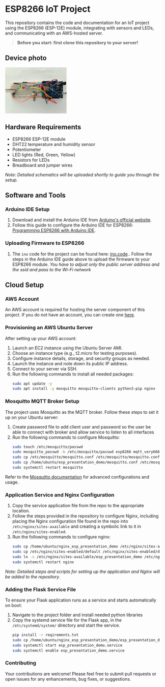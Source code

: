 # ESP8266 IoT Project

This repository contains the code and documentation for an IoT project using the ESP8266 (ESP-12E) module, integrating with sensors and LEDs, and communicating with an AWS-hosted server.


>**Before you start: first clone this repository to your server!**

## Device photo
<img src="esp_presentation_demo.jpg" width="200" alt="Device Photo" title="ESP8266 IoT Project Device"/>

## Hardware Requirements

- ESP8266 ESP-12E module
- DHT22 temperature and humidity sensor
- Potentiometer
- LED lights (Red, Green, Yellow)
- Resistors for LEDs
- Breadboard and jumper wires

*Note: Detailed schematics will be uploaded shortly to guide you through the setup.*

## Software and Tools

### Arduino IDE Setup

1. Download and install the Arduino IDE from [Arduino's official website](https://www.arduino.cc/en/software).
2. Follow this guide to configure the Arduino IDE for ESP8266: [Programming ESP8266 with Arduino IDE](https://randomnerdtutorials.com/how-to-install-esp8266-board-arduino-ide/).

### Uploading Firmware to ESP8266

1. The `ino` code for the project can be found here: [ino.code](https://github.com/ivan-yosifov88/esp_presentation_demo/blob/main/esp_presentation_demo_device/esp_presentation_demo.ino).. Follow the steps in the Arduino IDE guide above to upload the firmware to your ESP8266 module.
*You have to adjust only the public server address and the ssid and pass to the Wi-Fi network* 
## Cloud Setup

### AWS Account

An AWS account is required for hosting the server component of this project. If you do not have an account, you can create one [here](https://aws.amazon.com/).

### Provisioning an AWS Ubuntu Server

After setting up your AWS account:

1. Launch an EC2 instance using the Ubuntu Server AMI.
2. Choose an instance type (e.g., t2.micro for testing purposes).
3. Configure instance details, storage, and security groups as needed.
4. Launch the instance and note down its public IP address.
5. Connect to your server via SSH.
6. Run the following commands to install all needed packages:
   ```bash
   sudo apt update -y
   sudo apt install -y mosquitto mosquitto-clients python3-pip nginx

### Mosquitto MQTT Broker Setup

The project uses Mosquitto as the MQTT broker. Follow these steps to set it up on your Ubuntu server:

1. Create password file to add client user and password so the user be able to connect with broker and allow service to listen to all interfaces
2. Run the following commands to configure Mosquitto:
   ```bash
   sudo touch /etc/mosquitto/passwd
   sudo mosquitto_passwd -b /etc/mosquitto/passwd esp8266 mqtt_very666Secret_p@ss
   sudo cp /etc/mosquitto/mosquitto.conf /etc/mosquitto/mosquitto.conf.bak
   sudo cp /home/ubuntu/esp_presentation_demo/mosquitto.conf /etc/mosquitto/mosquitto.conf
   sudo systemctl restart mosquitto


Refer to the [Mosquitto documentation](https://mosquitto.org/documentation/) for advanced configurations and usage.

### Application Service and Nginx Configuration

1. Copy the service application file from the repo to the appropriate location. 
2. Follow the steps provided in the repository to configure Nginx, including placing the Nginx configuration file found in the repo into `/etc/nginx/sites-available` and creating a symbolic link to it in `/etc/nginx/sites-enabled`.
3. Run the following commands to configure nginx: 
   ```bash
   sudo cp /home/ubuntu/nginx_esp_presentation_demo /etc/nginx/sites-available/esp_presentation_demo
   sudo cp /etc/nginx/sites-enabled/default /etc/nginx/sites-enabled/default.bak
   sudo ln -s /etc/nginx/sites-available/esp_presentation_demo /etc/nginx/sites-enabled
   sudo systemctl restart nginx
   
*Note: Detailed steps and scripts for setting up the application and Nginx will be added to the repository.*

### Adding the Flask Service File

To ensure your Flask application runs as a service and starts automatically on boot:

1. Navigate to the project folder and install needed python libraries 
2. Copy the systemd service file for the Flask app, in the `/etc/systemd/system/` directory and start the service.
   ```bash
   pip install -r reqirements.txt
   sudo cp /home/ubuntu/nginx_esp_presentation_demo/esp_presentation_demo.service /etc/systemd/system/esp_presentation_demo.service
   sudo systemctl start esp_presentation_demo.service
   sudo systemctl enable esp_presentation_demo.service
   
### Contributing

Your contributions are welcome! Please feel free to submit pull requests or open issues for any enhancements, bug fixes, or suggestions.
   